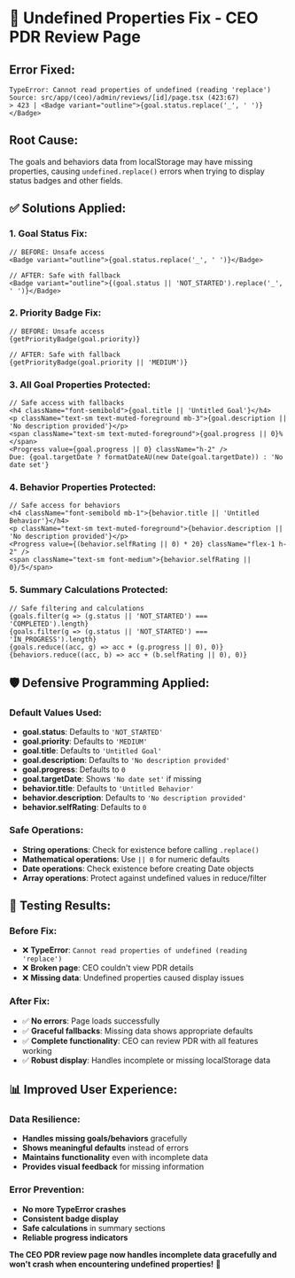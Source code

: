 # 🔧 **Undefined Properties Fix - CEO PDR Review Page**

## **Error Fixed:**
```
TypeError: Cannot read properties of undefined (reading 'replace')
Source: src/app/(ceo)/admin/reviews/[id]/page.tsx (423:67)
> 423 | <Badge variant="outline">{goal.status.replace('_', ' ')}</Badge>
```

## **Root Cause:**
The goals and behaviors data from localStorage may have missing properties, causing `undefined.replace()` errors when trying to display status badges and other fields.

## **✅ Solutions Applied:**

### **1. Goal Status Fix:**
```tsx
// BEFORE: Unsafe access
<Badge variant="outline">{goal.status.replace('_', ' ')}</Badge>

// AFTER: Safe with fallback
<Badge variant="outline">{(goal.status || 'NOT_STARTED').replace('_', ' ')}</Badge>
```

### **2. Priority Badge Fix:**
```tsx
// BEFORE: Unsafe access
{getPriorityBadge(goal.priority)}

// AFTER: Safe with fallback
{getPriorityBadge(goal.priority || 'MEDIUM')}
```

### **3. All Goal Properties Protected:**
```tsx
// Safe access with fallbacks
<h4 className="font-semibold">{goal.title || 'Untitled Goal'}</h4>
<p className="text-sm text-muted-foreground mb-3">{goal.description || 'No description provided'}</p>
<span className="text-sm text-muted-foreground">{goal.progress || 0}%</span>
<Progress value={goal.progress || 0} className="h-2" />
Due: {goal.targetDate ? formatDateAU(new Date(goal.targetDate)) : 'No date set'}
```

### **4. Behavior Properties Protected:**
```tsx
// Safe access for behaviors
<h4 className="font-semibold mb-1">{behavior.title || 'Untitled Behavior'}</h4>
<p className="text-sm text-muted-foreground">{behavior.description || 'No description provided'}</p>
<Progress value={(behavior.selfRating || 0) * 20} className="flex-1 h-2" />
<span className="text-sm font-medium">{behavior.selfRating || 0}/5</span>
```

### **5. Summary Calculations Protected:**
```tsx
// Safe filtering and calculations
{goals.filter(g => (g.status || 'NOT_STARTED') === 'COMPLETED').length}
{goals.filter(g => (g.status || 'NOT_STARTED') === 'IN_PROGRESS').length}
{goals.reduce((acc, g) => acc + (g.progress || 0), 0)}
{behaviors.reduce((acc, b) => acc + (b.selfRating || 0), 0)}
```

## **🛡️ Defensive Programming Applied:**

### **Default Values Used:**
- **goal.status**: Defaults to `'NOT_STARTED'`
- **goal.priority**: Defaults to `'MEDIUM'`
- **goal.title**: Defaults to `'Untitled Goal'`
- **goal.description**: Defaults to `'No description provided'`
- **goal.progress**: Defaults to `0`
- **goal.targetDate**: Shows `'No date set'` if missing
- **behavior.title**: Defaults to `'Untitled Behavior'`
- **behavior.description**: Defaults to `'No description provided'`
- **behavior.selfRating**: Defaults to `0`

### **Safe Operations:**
- **String operations**: Check for existence before calling `.replace()`
- **Mathematical operations**: Use `|| 0` for numeric defaults
- **Date operations**: Check existence before creating Date objects
- **Array operations**: Protect against undefined values in reduce/filter

## **🧪 Testing Results:**

### **Before Fix:**
- ❌ **TypeError**: `Cannot read properties of undefined (reading 'replace')`
- ❌ **Broken page**: CEO couldn't view PDR details
- ❌ **Missing data**: Undefined properties caused display issues

### **After Fix:**
- ✅ **No errors**: Page loads successfully
- ✅ **Graceful fallbacks**: Missing data shows appropriate defaults
- ✅ **Complete functionality**: CEO can review PDR with all features working
- ✅ **Robust display**: Handles incomplete or missing localStorage data

## **📊 Improved User Experience:**

### **Data Resilience:**
- **Handles missing goals/behaviors** gracefully
- **Shows meaningful defaults** instead of errors
- **Maintains functionality** even with incomplete data
- **Provides visual feedback** for missing information

### **Error Prevention:**
- **No more TypeError crashes**
- **Consistent badge display**
- **Safe calculations** in summary sections
- **Reliable progress indicators**

**The CEO PDR review page now handles incomplete data gracefully and won't crash when encountering undefined properties!** 🎯
